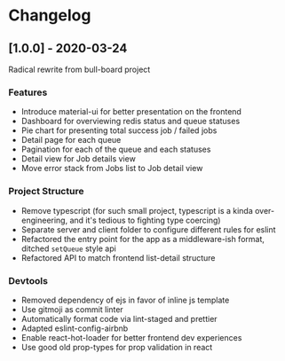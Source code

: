 # Changelog

## [1.0.0] - 2020-03-24

Radical rewrite from bull-board project

### Features

- Introduce material-ui for better presentation on the frontend
- Dashboard for overviewing redis status and queue statuses
- Pie chart for presenting total success job / failed jobs
- Detail page for each queue
- Pagination for each of the queue and each statuses
- Detail view for Job details view
- Move error stack from Jobs list to Job detail view

### Project Structure

- Remove typescript (for such small project, typescript is a kinda over-engineering, and it's tedious to fighting type coercing)
- Separate server and client folder to configure different rules for eslint
- Refactored the entry point for the app as a middleware-ish format, ditched `setQueue` style api
- Refactored API to match frontend list-detail structure

### Devtools

- Removed dependency of ejs in favor of inline js template
- Use gitmoji as commit linter
- Automatically format code via lint-staged and prettier
- Adapted eslint-config-airbnb
- Enable react-hot-loader for better frontend dev experiences
- Use good old prop-types for prop validation in react

